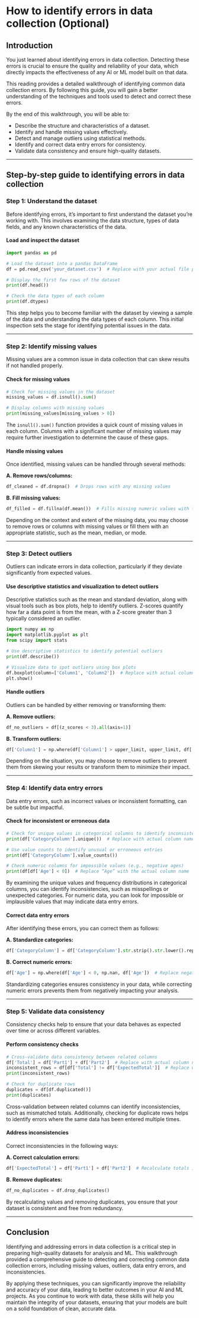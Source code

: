 # How to identify errors in data collection (Optional)

## Introduction

You just learned about identifying errors in data collection. Detecting these errors is crucial to ensure the quality and reliability of your data, which directly impacts the effectiveness of any AI or ML model built on that data. 

This reading provides a detailed walkthrough of identifying common data collection errors. By following this guide, you will gain a better understanding of the techniques and tools used to detect and correct these errors.

By the end of this walkthrough, you will be able to: 

- Describe the structure and characteristics of a dataset.
- Identify and handle missing values effectively.
- Detect and manage outliers using statistical methods.
- Identify and correct data entry errors for consistency.
- Validate data consistency and ensure high-quality datasets.

---

## Step-by-step guide to identifying errors in data collection

### Step 1: Understand the dataset

Before identifying errors, it’s important to first understand the dataset you’re working with. This involves examining the data structure, types of data fields, and any known characteristics of the data.

#### Load and inspect the dataset

```python
import pandas as pd

# Load the dataset into a pandas DataFrame
df = pd.read_csv('your_dataset.csv')  # Replace with your actual file path

# Display the first few rows of the dataset
print(df.head())

# Check the data types of each column
print(df.dtypes)
```

This step helps you to become familiar with the dataset by viewing a sample of the data and understanding the data types of each column. This initial inspection sets the stage for identifying potential issues in the data.

---

### Step 2: Identify missing values

Missing values are a common issue in data collection that can skew results if not handled properly.

#### Check for missing values

```python
# Check for missing values in the dataset
missing_values = df.isnull().sum()

# Display columns with missing values
print(missing_values[missing_values > 0])
```

The `isnull().sum()` function provides a quick count of missing values in each column. Columns with a significant number of missing values may require further investigation to determine the cause of these gaps.

#### Handle missing values

Once identified, missing values can be handled through several methods:

**A. Remove rows/columns:**

```python
df_cleaned = df.dropna()  # Drops rows with any missing values
```

**B. Fill missing values:**

```python
df_filled = df.fillna(df.mean())  # Fills missing numeric values with the mean of the column
```

Depending on the context and extent of the missing data, you may choose to remove rows or columns with missing values or fill them with an appropriate statistic, such as the mean, median, or mode.

---

### Step 3: Detect outliers

Outliers can indicate errors in data collection, particularly if they deviate significantly from expected values.

#### Use descriptive statistics and visualization to detect outliers

Descriptive statistics such as the mean and standard deviation, along with visual tools such as box plots, help to identify outliers. Z-scores quantify how far a data point is from the mean, with a Z-score greater than 3 typically considered an outlier.

```python
import numpy as np
import matplotlib.pyplot as plt
from scipy import stats

# Use descriptive statistics to identify potential outliers
print(df.describe())

# Visualize data to spot outliers using box plots
df.boxplot(column=['Column1', 'Column2'])  # Replace with actual column names
plt.show()
```

#### Handle outliers

Outliers can be handled by either removing or transforming them:

**A. Remove outliers:**

```python
df_no_outliers = df[(z_scores < 3).all(axis=1)]
```

**B. Transform outliers:**

```python
df['Column1'] = np.where(df['Column1'] > upper_limit, upper_limit, df['Column1'])
```

Depending on the situation, you may choose to remove outliers to prevent them from skewing your results or transform them to minimize their impact.

---

### Step 4: Identify data entry errors

Data entry errors, such as incorrect values or inconsistent formatting, can be subtle but impactful.

#### Check for inconsistent or erroneous data

```python
# Check for unique values in categorical columns to identify inconsistencies
print(df['CategoryColumn'].unique())  # Replace with actual column name

# Use value counts to identify unusual or erroneous entries
print(df['CategoryColumn'].value_counts())

# Check numeric columns for impossible values (e.g., negative ages)
print(df[df['Age'] < 0])  # Replace “Age” with the actual column name
```

By examining the unique values and frequency distributions in categorical columns, you can identify inconsistencies, such as misspellings or unexpected categories. For numeric data, you can look for impossible or implausible values that may indicate data entry errors.

#### Correct data entry errors

After identifying these errors, you can correct them as follows:

**A. Standardize categories:**

```python
df['CategoryColumn'] = df['CategoryColumn'].str.strip().str.lower().replace({'misspelled': 'correct'})  # Example replacement
```

**B. Correct numeric errors:**

```python
df['Age'] = np.where(df['Age'] < 0, np.nan, df['Age'])  # Replace negative ages with NaN
```

Standardizing categories ensures consistency in your data, while correcting numeric errors prevents them from negatively impacting your analysis.

---

### Step 5: Validate data consistency

Consistency checks help to ensure that your data behaves as expected over time or across different variables.

#### Perform consistency checks

```python
# Cross-validate data consistency between related columns
df['Total'] = df['Part1'] + df['Part2']  # Replace with actual column names
inconsistent_rows = df[df['Total'] != df['ExpectedTotal']]  # Replace with the actual column for the expected total
print(inconsistent_rows)

# Check for duplicate rows
duplicates = df[df.duplicated()]
print(duplicates)
```

Cross-validation between related columns can identify inconsistencies, such as mismatched totals. Additionally, checking for duplicate rows helps to identify errors where the same data has been entered multiple times.

#### Address inconsistencies

Correct inconsistencies in the following ways:

**A. Correct calculation errors:**

```python
df['ExpectedTotal'] = df['Part1'] + df['Part2']  # Recalculate totals if they were incorrectly entered
```

**B. Remove duplicates:**

```python
df_no_duplicates = df.drop_duplicates()
```

By recalculating values and removing duplicates, you ensure that your dataset is consistent and free from redundancy.

---

## Conclusion

Identifying and addressing errors in data collection is a critical step in preparing high-quality datasets for analysis and ML. This walkthrough provided a comprehensive guide to detecting and correcting common data collection errors, including missing values, outliers, data entry errors, and inconsistencies.

By applying these techniques, you can significantly improve the reliability and accuracy of your data, leading to better outcomes in your AI and ML projects. As you continue to work with data, these skills will help you maintain the integrity of your datasets, ensuring that your models are built on a solid foundation of clean, accurate data.
